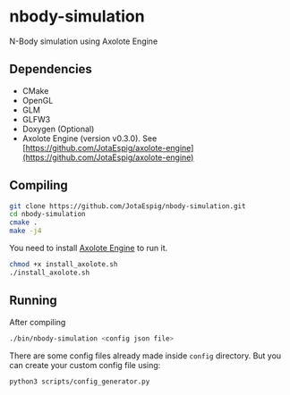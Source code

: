 # nbody-simulation
N-Body simulation using Axolote Engine

## Dependencies
* CMake
* OpenGL
* GLM
* GLFW3
* Doxygen (Optional)
* Axolote Engine (version v0.3.0). See [https://github.com/JotaEspig/axolote-engine](https://github.com/JotaEspig/axolote-engine) 

## Compiling
```bash
git clone https://github.com/JotaEspig/nbody-simulation.git
cd nbody-simulation
cmake .
make -j4
```
You need to install [Axolote Engine](https://github.com/JotaEspig/axolote-engine) to run it.
```bash
chmod +x install_axolote.sh
./install_axolote.sh
```

## Running
After compiling
```bash
./bin/nbody-simulation <config json file>
```

There are some config files already made inside `config` directory. But you can create your custom config file using:
```bash
python3 scripts/config_generator.py
```
